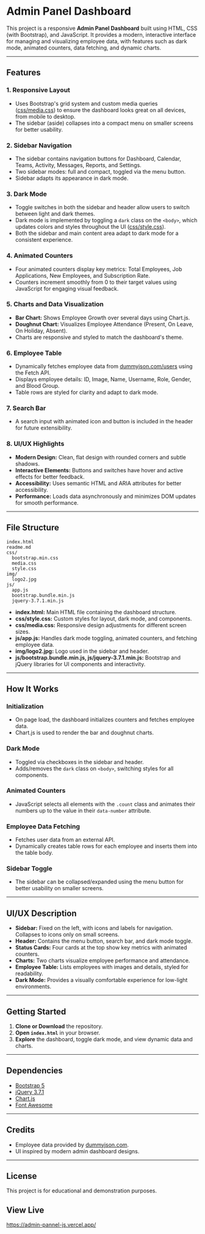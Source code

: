 # Admin Panel Dashboard

This project is a responsive **Admin Panel Dashboard** built using HTML, CSS (with Bootstrap), and JavaScript. It provides a modern, interactive interface for managing and visualizing employee data, with features such as dark mode, animated counters, data fetching, and dynamic charts.

---

## Features

### 1. **Responsive Layout**
- Uses Bootstrap's grid system and custom media queries ([css/media.css](css/media.css)) to ensure the dashboard looks great on all devices, from mobile to desktop.
- The sidebar (aside) collapses into a compact menu on smaller screens for better usability.

### 2. **Sidebar Navigation**
- The sidebar contains navigation buttons for Dashboard, Calendar, Teams, Activity, Messages, Reports, and Settings.
- Two sidebar modes: full and compact, toggled via the menu button.
- Sidebar adapts its appearance in dark mode.

### 3. **Dark Mode**
- Toggle switches in both the sidebar and header allow users to switch between light and dark themes.
- Dark mode is implemented by toggling a `dark` class on the `<body>`, which updates colors and styles throughout the UI ([css/style.css](css/style.css)).
- Both the sidebar and main content area adapt to dark mode for a consistent experience.

### 4. **Animated Counters**
- Four animated counters display key metrics: Total Employees, Job Applications, New Employees, and Subscription Rate.
- Counters increment smoothly from 0 to their target values using JavaScript for engaging visual feedback.

### 5. **Charts and Data Visualization**
- **Bar Chart:** Shows Employee Growth over several days using Chart.js.
- **Doughnut Chart:** Visualizes Employee Attendance (Present, On Leave, On Holiday, Absent).
- Charts are responsive and styled to match the dashboard's theme.

### 6. **Employee Table**
- Dynamically fetches employee data from [dummyjson.com/users](https://dummyjson.com/users) using the Fetch API.
- Displays employee details: ID, Image, Name, Username, Role, Gender, and Blood Group.
- Table rows are styled for clarity and adapt to dark mode.

### 7. **Search Bar**
- A search input with animated icon and button is included in the header for future extensibility.

### 8. **UI/UX Highlights**
- **Modern Design:** Clean, flat design with rounded corners and subtle shadows.
- **Interactive Elements:** Buttons and switches have hover and active effects for better feedback.
- **Accessibility:** Uses semantic HTML and ARIA attributes for better accessibility.
- **Performance:** Loads data asynchronously and minimizes DOM updates for smooth performance.

---

## File Structure

```
index.html
readme.md
css/
  bootstrap.min.css
  media.css
  style.css
img/
  logo2.jpg
js/
  app.js
  bootstrap.bundle.min.js
  jquery-3.7.1.min.js
```

- **index.html:** Main HTML file containing the dashboard structure.
- **css/style.css:** Custom styles for layout, dark mode, and components.
- **css/media.css:** Responsive design adjustments for different screen sizes.
- **js/app.js:** Handles dark mode toggling, animated counters, and fetching employee data.
- **img/logo2.jpg:** Logo used in the sidebar and header.
- **js/bootstrap.bundle.min.js, js/jquery-3.7.1.min.js:** Bootstrap and jQuery libraries for UI components and interactivity.

---

## How It Works

### Initialization

- On page load, the dashboard initializes counters and fetches employee data.
- Chart.js is used to render the bar and doughnut charts.

### Dark Mode

- Toggled via checkboxes in the sidebar and header.
- Adds/removes the `dark` class on `<body>`, switching styles for all components.

### Animated Counters

- JavaScript selects all elements with the `.count` class and animates their numbers up to the value in their `data-number` attribute.

### Employee Data Fetching

- Fetches user data from an external API.
- Dynamically creates table rows for each employee and inserts them into the table body.

### Sidebar Toggle

- The sidebar can be collapsed/expanded using the menu button for better usability on smaller screens.

---

## UI/UX Description

- **Sidebar:** Fixed on the left, with icons and labels for navigation. Collapses to icons only on small screens.
- **Header:** Contains the menu button, search bar, and dark mode toggle.
- **Status Cards:** Four cards at the top show key metrics with animated counters.
- **Charts:** Two charts visualize employee performance and attendance.
- **Employee Table:** Lists employees with images and details, styled for readability.
- **Dark Mode:** Provides a visually comfortable experience for low-light environments.

---

## Getting Started

1. **Clone or Download** the repository.
2. **Open `index.html`** in your browser.
3. **Explore** the dashboard, toggle dark mode, and view dynamic data and charts.

---

## Dependencies

- [Bootstrap 5](https://getbootstrap.com/)
- [jQuery 3.7.1](https://jquery.com/)
- [Chart.js](https://www.chartjs.org/)
- [Font Awesome](https://fontawesome.com/)

---

## Credits

- Employee data provided by [dummyjson.com](https://dummyjson.com/users).
- UI inspired by modern admin dashboard designs.

---

## License

This project is for educational and demonstration purposes.

## View Live

https://admin-pannel-js.vercel.app/
